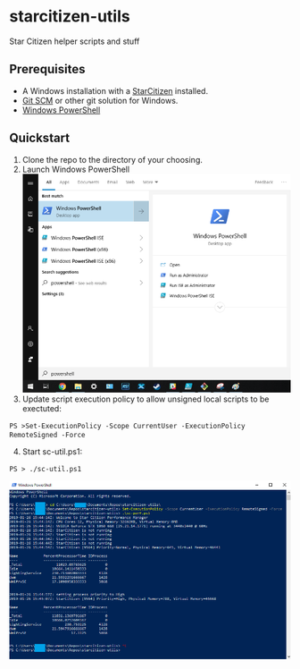 # starcitizen-utils
Star Citizen helper scripts and stuff


## Prerequisites
* A Windows installation with a [StarCitizen](https://robertsspaceindustries.com) installed.
* [Git SCM](https://git-scm.com/download/win) or other git solution for Windows.
* [Windows PowerShell](https://docs.microsoft.com/en-us/powershell/scripting/install/installing-windows-powershell)

## Quickstart
1. Clone the repo to the directory of your choosing.
2. Launch Windows PowerShell
![GitHub Logo](./docs/screenshots/windows10-startmenu.png)
3. Update script execution policy to allow unsigned local scripts to be exectuted: 
```
PS >Set-ExecutionPolicy -Scope CurrentUser -ExecutionPolicy RemoteSigned -Force
```
4. Start sc-util.ps1:
```
PS > ./sc-util.ps1
```

![Sample Script Output](./docs/screenshots/powershell-execution.png)
